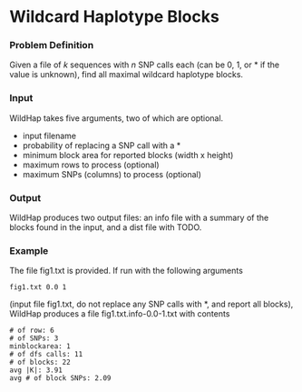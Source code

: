 # Wildcard Haplotype Blocks

### Problem Definition

Given a file of _k_ sequences with _n_ SNP calls each
(can be 0, 1, or * if the value is unknown), find all
maximal wildcard haplotype blocks.

### Input

WildHap takes five arguments, two of which are optional.
* input filename
* probability of replacing a SNP call with a *
* minimum block area for reported blocks (width x height)
* maximum rows to process (optional)
* maximum SNPs (columns) to process (optional)

### Output

WildHap produces two output files: an info file with a summary of the blocks
found in the input, and a dist file with TODO.

### Example

The file fig1.txt is provided. If run with the following arguments

```
fig1.txt 0.0 1
```

(input file fig1.txt, do not replace any SNP calls with *,
and report all blocks), WildHap produces a file fig1.txt.info-0.0-1.txt
with contents

```
# of row: 6
# of SNPs: 3
minblockarea: 1
# of dfs calls: 11
# of blocks: 22
avg |K|: 3.91
avg # of block SNPs: 2.09
```


